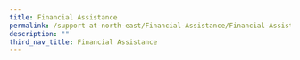 ```yaml
---
title: Financial Assistance
permalink: /support-at-north-east/Financial-Assistance/Financial-Assistance
description: ""
third_nav_title: Financial Assistance
---
```


